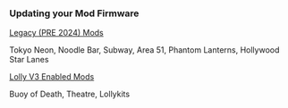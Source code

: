 ### Updating your Mod Firmware

[Legacy (PRE 2024) Mods](https://docs.google.com/document/d/1sJk5aYCa2dDu_4srDIHHxQ3II7w91CjpK8f_b9eM5bw/edit?tab=t.0#heading=h.aqg40wvi3dfn)

Tokyo Neon, Noodle Bar, Subway, Area 51, Phantom Lanterns, Hollywood Star Lanes

[Lolly V3 Enabled Mods](https://docs.google.com/document/d/1SMMLNlGPpCCygMS83yqEgmRNu-jGmoDFz01_laEeXWg/edit?tab=t.0#heading=h.aqg40wvi3dfn)

Buoy of Death, Theatre, Lollykits
